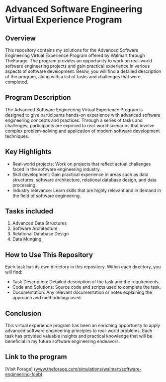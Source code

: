 # Advanced Software Engineering Virtual Experience Program
## Overview
This repository contains my solutions for the Advanced Software Engineering Virtual Experience Program offered by Walmart through TheForage. The program provides an opportunity to work on real-world software engineering projects and gain practical experience in various aspects of software development. Below, you will find a detailed description of the program, along with a list of tasks and challenges that were completed.

## Program Description
The Advanced Software Engineering Virtual Experience Program is designed to give participants hands-on experience with advanced software engineering concepts and practices. Through a series of tasks and challenges, participants are exposed to real-world scenarios that involve complex problem-solving and application of modern software development techniques.

## Key Highlights
- Real-world projects: Work on projects that reflect actual challenges faced in the software engineering industry.
- Skill development: Gain practical experience in areas such as data structures, software architecture, relational database design, and data processing.
- Industry relevance: Learn skills that are highly relevant and in demand in the field of software engineering.

## Tasks included
1. Advanced Data Structures
2. Software Architecture
3. Relational Database Design
4. Data Munging 

## How to Use This Repository
Each task has its own directory in this repository. Within each directory, you will find:

- Task Description: Detailed description of the task and the requirements.
- Code and Solutions: Source code and scripts used to complete the task.
- Documentation: Any relevant documentation or notes explaining the approach and methodology used.

## Conclusion
This virtual experience program has been an enriching opportunity to apply advanced software engineering principles to real-world problems. Each task has provided valuable insights and practical knowledge that will be beneficial in my future software engineering endeavors.

## Link to the program
[Visit Forage] (www.theforage.com/simulations/walmart/software-engineering-fceb)

